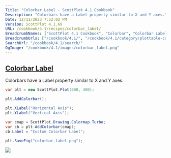 ```yaml
---
Title: "Colorbar Label - ScottPlot 4.1 Cookbook"
Description: "Colorbars have a Label property similar to X and Y axes."
Date: 12/11/2023 7:52:02 PM
Version: ScottPlot 4.1.69
URL: /cookbook/4.1/recipes/colorbar_label/
BreadcrumbNames: ["ScottPlot 4.1 Cookbook", "Colorbar", "Colorbar Label"]
BreadcrumbUrls: ["/cookbook/4.1/", "/cookbook/4.1/category/plottable-colorbar", "/cookbook/4.1/recipes/colorbar_label/"]
SearchUrl: "/cookbook/4.1/search/"
OgImage: "/cookbook/4.1/images/colorbar_label.png"
---
```


<h2><a href='/cookbook/4.1/recipes/colorbar_label/'>Colorbar Label</a></h2>

Colorbars have a Label property similar to X and Y axes.

```cs
var plt = new ScottPlot.Plot(600, 400);

plt.AddColorbar();

plt.XLabel("Horizontal Axis");
plt.YLabel("Vertical Axis");

var cmap = ScottPlot.Drawing.Colormap.Turbo;
var cb = plt.AddColorbar(cmap);
cb.Label = "Custom Colorbar Label";

plt.SaveFig("colorbar_label.png");
```

<img src='../../images/colorbar_label.png' class='d-block mx-auto my-5' />



